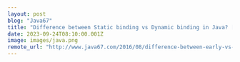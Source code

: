 ```yaml
---
layout: post
blog: "Java67"
title: "Difference between Static binding vs Dynamic binding in Java? [Answer]"
date: 2023-09-24T08:10:00.001Z
image: images/java.png
remote_url: "http://www.java67.com/2016/08/difference-between-early-vs-late-binding-in-java.html"
---
```

